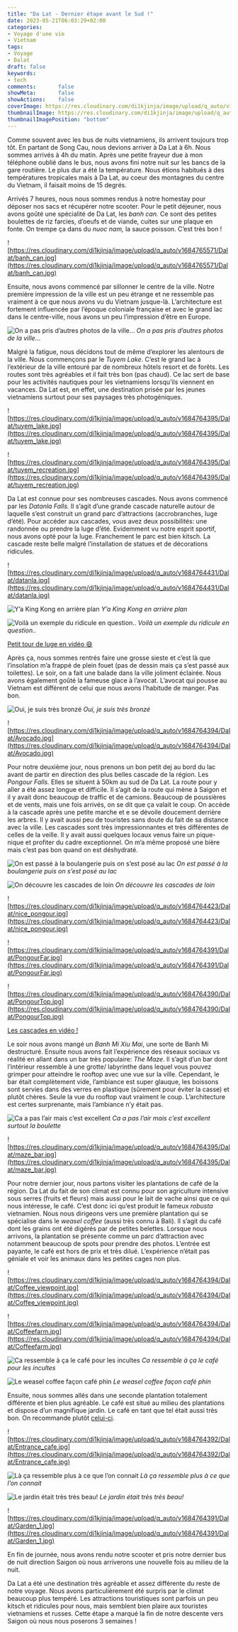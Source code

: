 ```yaml
---
title: "Da Lat - Dernier étape avant le Sud !"
date: 2023-05-21T06:03:29+02:00
categories:
- Voyage d'une vie
- Vietnam
tags:
- Voyage
- Dalat
draft: false
keywords:
- tech
comments:       false
showMeta:       false
showActions:    false
coverImage: https://res.cloudinary.com/di1kjinja/image/upload/q_auto/v1684764390/Dalat/PongourTop.jpg
thumbnailImage: https://res.cloudinary.com/di1kjinja/image/upload/q_auto/v1684764390/Dalat/PongourTop.jpg
thumbnailImagePosition: "bottom"
---
```


Comme souvent avec les bus de nuits vietnamiens, ils arrivent toujours trop tôt. En partant de Song Cau, nous devions arriver à Da Lat à 6h. Nous sommes arrivés à 4h du matin. Après une petite frayeur due à mon téléphone oublié dans le bus, nous avons fini notre nuit sur les bancs de la gare routière. Le plus dur a été la température. Nous étions habitués à des températures tropicales mais à Da Lat, au coeur des montagnes du centre du Vietnam, il faisait moins de 15 degrés. 

Arrivés 7 heures, nous nous sommes rendus à notre homestay pour déposer nos sacs et récupérer notre scooter. Pour le petit déjeuner, nous avons goûté une spécialité de Da Lat, les *banh can.* Ce sont des petites boulettes de riz farcies, d’oeufs et de viande, cuites sur une plaque en fonte. On trempe ça dans du *nuoc nam,* la sauce poisson. C’est très bon !

![https://res.cloudinary.com/di1kjinja/image/upload/q_auto/v1684765571/Dalat/banh_can.jpg](https://res.cloudinary.com/di1kjinja/image/upload/q_auto/v1684765571/Dalat/banh_can.jpg)

Ensuite, nous avons commencé par sillonner le centre de la ville. Notre première impression de la ville est un peu étrange et ne ressemble pas vraiment à ce que nous avons vu du Vietnam jusque-là. L’architecture est fortement influencée par l’époque coloniale française et avec le grand lac dans le centre-ville, nous avons un peu l’impression d’être en Europe. 

![*On a pas pris d’autres photos de la ville*…](https://res.cloudinary.com/di1kjinja/image/upload/q_auto/v1684764396/Dalat/dalat_plaza.jpg)
*On a pas pris d’autres photos de la ville*…

Malgré la fatigue, nous décidons tout de même d’explorer les alentours de la ville. Nous commençons par le *Tuyem Lake*. C’est le grand lac à l’extérieur de la ville entouré par de nombreux hôtels resort et de forêts. Les routes sont très agréables et il fait très bon (pas chaud). Ce lac sert de base pour les activités nautiques pour les vietnamiens lorsqu’ils viennent en vacances. Da Lat est, en effet, une destination prisée par les jeunes vietnamiens surtout pour ses paysages très photogéniques. 

![https://res.cloudinary.com/di1kjinja/image/upload/q_auto/v1684764395/Dalat/tuyem_lake.jpg](https://res.cloudinary.com/di1kjinja/image/upload/q_auto/v1684764395/Dalat/tuyem_lake.jpg)

![https://res.cloudinary.com/di1kjinja/image/upload/q_auto/v1684764395/Dalat/tuyem_recreation.jpg](https://res.cloudinary.com/di1kjinja/image/upload/q_auto/v1684764395/Dalat/tuyem_recreation.jpg)

Da Lat est connue pour ses nombreuses cascades. Nous avons commencé par les *Datanla Falls.* Il s’agit d’une grande cascade naturelle autour de laquelle s’est construit un grand parc d’attractions (accrobranches, luge d’été). Pour accéder aux cascades, vous avez deux possibilités: une randonnée ou prendre la luge d’été. Evidemment vu notre esprit sportif, nous avons opté pour la luge. Franchement le parc est bien kitsch. La cascade reste belle malgré l’installation de statues et de décorations ridicules. 

![https://res.cloudinary.com/di1kjinja/image/upload/q_auto/v1684764431/Dalat/datanla.jpg](https://res.cloudinary.com/di1kjinja/image/upload/q_auto/v1684764431/Dalat/datanla.jpg)

![*Y’a King Kong en arrière plan*](https://res.cloudinary.com/di1kjinja/image/upload/q_auto/v1684764395/Dalat/dalanta_kingkong.jpg)
*Y’a King Kong en arrière plan*

![Voilà un exemple du ridicule en question..](https://res.cloudinary.com/di1kjinja/image/upload/q_auto/v1684764395/Dalat/kitch.jpg)
*Voilà un exemple du ridicule en question..*

[Petit tour de luge en vidéo 😄](https://res.cloudinary.com/di1kjinja/video/upload/q_auto/v1684764470/Dalat/bobsleigh.mp4)


Après ça, nous sommes rentrés faire une grosse sieste et c’est là que l’insolation m’a frappé de plein fouet (pas de dessin mais ça s’est passé aux toilettes). Le soir, on a fait une balade dans la ville joliment éclairée. Nous avons également goûté la fameuse glace à l’avocat. L’avocat qui pousse au Vietnam est différent de celui que nous avons l’habitude de manger. Pas bon.

![*Oui, je suis très bronzé*](https://res.cloudinary.com/di1kjinja/image/upload/q_auto/v1684764394/Dalat/AvocadoCream.jpg)
*Oui, je suis très bronzé*

![https://res.cloudinary.com/di1kjinja/image/upload/q_auto/v1684764394/Dalat/Avocado.jpg](https://res.cloudinary.com/di1kjinja/image/upload/q_auto/v1684764394/Dalat/Avocado.jpg)

Pour notre deuxième jour, nous prenons un bon petit dej au bord du lac avant de partir en direction des plus belles cascade de la région. Les *Pongour Falls.* Elles se situent à 50km au sud de Da Lat. La route pour y aller a été assez longue et difficile. Il s’agit de la route qui mène à Saigon et il y avait donc beaucoup de traffic et de camions. Beaucoup de poussières et de vents, mais une fois arrivés, on se dit que ça valait le coup. On accède à la cascade après une petite marche et e se dévoile doucement derrière les arbres. Il y avait aussi peu de touristes sans doute du fait de sa distance avec la ville. Les cascades sont très impressionnantes et très différentes de celles de la veille. Il y avait aussi quelques locaux venus faire un pique-nique et profiter du cadre exceptionnel. On m’a même proposé une bière mais c’est pas bon quand on est déshydraté. 

![*On est passé à la boulangerie puis on s’est posé au lac*](https://res.cloudinary.com/di1kjinja/image/upload/q_auto/v1684764426/Dalat/breakfast.jpg)
*On est passé à la boulangerie puis on s’est posé au lac*

![*On découvre les cascades de loin*](https://res.cloudinary.com/di1kjinja/image/upload/q_auto/v1684764393/Dalat/Hidden_pongour.jpg)
*On découvre les cascades de loin*

![https://res.cloudinary.com/di1kjinja/image/upload/q_auto/v1684764423/Dalat/nice_pongour.jpg](https://res.cloudinary.com/di1kjinja/image/upload/q_auto/v1684764423/Dalat/nice_pongour.jpg)

![https://res.cloudinary.com/di1kjinja/image/upload/q_auto/v1684764391/Dalat/PongourFar.jpg](https://res.cloudinary.com/di1kjinja/image/upload/q_auto/v1684764391/Dalat/PongourFar.jpg)

![https://res.cloudinary.com/di1kjinja/image/upload/q_auto/v1684764390/Dalat/PongourTop.jpg](https://res.cloudinary.com/di1kjinja/image/upload/q_auto/v1684764390/Dalat/PongourTop.jpg)

[Les cascades en vidéo !](https://res.cloudinary.com/di1kjinja/video/upload/q_auto/v1684764463/Dalat/pongour_vid.mp4)


Le soir nous avons mangé un *Banh Mi Xiu Mai*, une sorte de Banh Mi destructuré. Ensuite nous avons fait l’expérience des réseaux sociaux vs réalité en allant dans un bar très populaire: *The Maze*. Il s’agit d’un bar dont l’intérieur ressemble à une grotte/ labyrinthe dans lequel vous pouvez grimper pour atteindre le rooftop avec une vue sur la ville. Cependant, le bar était complètement vide, l’ambiance est super glauque, les boissons sont servies dans des verres en plastique (sûrement pour éviter la casse) et plutôt chères. Seule la vue du rooftop vaut vraiment le coup. L’architecture est certes surprenante, mais l’ambiance n’y était pas. 

![*Ca a pas l’air mais c’est excellent*](https://res.cloudinary.com/di1kjinja/image/upload/q_auto/v1684764424/Dalat/banhmi_destru.jpg)
*Ca a pas l’air mais c’est excellent surtout la boulette*

![https://res.cloudinary.com/di1kjinja/image/upload/q_auto/v1684764395/Dalat/maze_bar.jpg](https://res.cloudinary.com/di1kjinja/image/upload/q_auto/v1684764395/Dalat/maze_bar.jpg)

Pour notre dernier jour, nous partons visiter les plantations de café de la région. Da Lat du fait de son climat est connu pour son agriculture intensive sous serres (fruits et fleurs) mais aussi pour le lait de vache ainsi que ce qui nous intéresse, le café. C’est donc ici qu’est produit le fameux *robusta* vietnamien. Nous nous dirigeons vers une première plantation qui se spécialise dans le *weasel coffee* (aussi très connu à Bali).  Il s’agit du café dont les grains ont été digérés par de petites belettes. Lorsque nous arrivons, la plantation se présente comme un parc d’attraction avec notamment beaucoup de spots pour prendre des photos. L’entrée est payante, le café est hors de prix et très dilué. L’expérience n’était pas géniale et voir les animaux dans les petites cages non plus. 

![https://res.cloudinary.com/di1kjinja/image/upload/q_auto/v1684764394/Dalat/Coffee_viewpoint.jpg](https://res.cloudinary.com/di1kjinja/image/upload/q_auto/v1684764394/Dalat/Coffee_viewpoint.jpg)

![https://res.cloudinary.com/di1kjinja/image/upload/q_auto/v1684764394/Dalat/Coffeefarm.jpg](https://res.cloudinary.com/di1kjinja/image/upload/q_auto/v1684764394/Dalat/Coffeefarm.jpg)

![*Ca ressemble à ça le café pour les incultes*](https://res.cloudinary.com/di1kjinja/image/upload/q_auto/v1684764394/Dalat/CoffeeFruit.jpg)
*Ca ressemble à ça le café pour les incultes*

![*Le weasel coffee façon café phin*](https://res.cloudinary.com/di1kjinja/image/upload/q_auto/v1684764393/Dalat/Weaselcoffee.jpg)
*Le weasel coffee façon café phin*

Ensuite, nous sommes allés dans une seconde plantation totalement différente et bien plus agréable. Le café est situé au milieu des plantations et dispose d’un magnifique jardin. Le café en tant que tel était aussi très bon. On recommande plutôt [celui-ci](https://goo.gl/maps/FtvC92g2yqAv6soDA?coh=178573&entry=tt). 

![https://res.cloudinary.com/di1kjinja/image/upload/q_auto/v1684764392/Dalat/Entrance_cafe.jpg](https://res.cloudinary.com/di1kjinja/image/upload/q_auto/v1684764392/Dalat/Entrance_cafe.jpg)

![*Là ça ressemble plus à ce que l’on connait*](https://res.cloudinary.com/di1kjinja/image/upload/q_auto/v1684764391/Dalat/Garden_cafe.jpg)
*Là ça ressemble plus à ce que l’on connait*

![*Le jardin était très très beau!*](https://res.cloudinary.com/di1kjinja/image/upload/q_auto/v1684764392/Dalat/Garden_alley.jpg)
*Le jardin était très très beau!*

![https://res.cloudinary.com/di1kjinja/image/upload/q_auto/v1684764391/Dalat/Garden_1.jpg](https://res.cloudinary.com/di1kjinja/image/upload/q_auto/v1684764391/Dalat/Garden_1.jpg)

En fin de journée, nous avons rendu notre scooter et pris notre dernier bus de nuit direction Saigon où nous arriverons une nouvelle fois au milieu de la nuit. 

Da Lat a été une destination très agréable et assez différente du reste de notre voyage. Nous avons particulièrement été surpris par le climat beaucoup plus tempéré. Les attractions touristiques sont parfois un peu kitsch et ridicules pour nous, mais semblent bien plaire aux touristes vietnamiens et russes. Cette étape a marqué la fin de notre descente vers Saigon où nous nous poserons 3 semaines !

